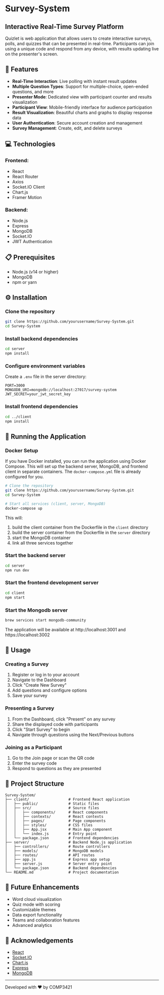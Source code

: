 # Survey-System

## Interactive Real-Time Survey Platform

Quizlet is web application that allows users to create interactive surveys, polls, and quizzes that can be presented in real-time. Participants can join using a unique code and respond from any device, with results updating live on the presenter's screen.

## 🚀 Features

- **Real-Time Interaction**: Live polling with instant result updates
- **Multiple Question Types**: Support for multiple-choice, open-ended questions, and more
- **Presenter Mode**: Dedicated view with participant counter and results visualization
- **Participant View**: Mobile-friendly interface for audience participation
- **Result Visualization**: Beautiful charts and graphs to display response data
- **User Authentication**: Secure account creation and management
- **Survey Management**: Create, edit, and delete surveys

## 💻 Technologies

### Frontend:
- React
- React Router
- Axios
- Socket.IO Client
- Chart.js
- Framer Motion

### Backend:
- Node.js
- Express
- MongoDB
- Socket.IO
- JWT Authentication

## 📋 Prerequisites

- Node.js (v14 or higher)
- MongoDB
- npm or yarn

## ⚙️ Installation

### Clone the repository
```bash
git clone https://github.com/yourusername/Survey-System.git
cd Survey-System
```

### Install backend dependencies
```bash
cd server
npm install
```

### Configure environment variables
Create a `.env` file in the server directory:
```
PORT=3000
MONGODB_URI=mongodb://localhost:27017/survey-system
JWT_SECRET=your_jwt_secret_key
```

### Install frontend dependencies
```bash
cd ../client
npm install
```

## 🚀 Running the Application

### Docker Setup

If you have Docker installed, you can run the application using Docker Compose. This will set up the backend server, MongoDB, and frontend client in separate containers. The `docker-compose.yml` file is already configured for you.

```bash
# Clone the repository
git clone https://github.com/yourusername/Survey-System.git
cd Survey-System

# Start all services (client, server, MongoDB)
docker-compose up
```

This will:

1. build the client container from the Dockerfile in the `client` directory
2. build the server container from the Dockerfile in the `server` directory
3. start the MongoDB container
4. link all three services together

### Start the backend server
```bash
cd server
npm run dev
```

### Start the frontend development server
```bash
cd client
npm start
```

### Start the Mongodb server
```bash
brew services start mongodb-community
```

The application will be available at http://localhost:3001 and https://localhost:3002

## 📱 Usage

### Creating a Survey
1. Register or log in to your account
2. Navigate to the Dashboard
3. Click "Create New Survey"
4. Add questions and configure options
5. Save your survey

### Presenting a Survey
1. From the Dashboard, click "Present" on any survey
2. Share the displayed code with participants
3. Click "Start Survey" to begin
4. Navigate through questions using the Next/Previous buttons

### Joining as a Participant
1. Go to the Join page or scan the QR code
2. Enter the survey code
3. Respond to questions as they are presented

## 📁 Project Structure

```
Survey-System/
├── client/                  # Frontend React application
│   ├── public/              # Static files
│   ├── src/                 # Source files
│   │   ├── components/      # React components
│   │   ├── contexts/        # React contexts
│   │   ├── pages/           # Page components
│   │   ├── styles/          # CSS files
│   │   ├── App.jsx          # Main App component
│   │   └── index.js         # Entry point
│   └── package.json         # Frontend dependencies
├── server/                  # Backend Node.js application
│   ├── controllers/         # Route controllers
│   ├── models/              # MongoDB models
│   ├── routes/              # API routes
│   ├── app.js               # Express app setup
│   ├── server.js            # Server entry point
│   └── package.json         # Backend dependencies
└── README.md                # Project documentation
```

## 🔮 Future Enhancements

- Word cloud visualization
- Quiz mode with scoring
- Customizable themes
- Data export functionality
- Teams and collaboration features
- Advanced analytics

## 🙏 Acknowledgements

- [React](https://reactjs.org/)
- [Socket.IO](https://socket.io/)
- [Chart.js](https://www.chartjs.org/)
- [Express](https://expressjs.com/)
- [MongoDB](https://www.mongodb.com/)

---

Developed with ❤️ by COMP3421 
